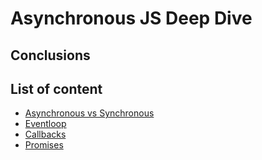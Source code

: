 # Asynchronous JS Deep Dive

## Conclusions

<!-- TODO: create a little text with conclusions -->

## List of content

- [Asynchronous vs Synchronous](./notebook/synchronous-vs-asynchronous.md)
- [Eventloop](./notebook/eventloop.md)
- [Callbacks](./notebook/callbacks.md)
- [Promises](./notebook/promises.md)
